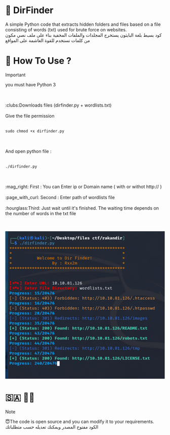 # :rocket: DirFinder
A simple Python code that extracts hidden folders and files based on a file consisting of words (txt) used for brute force on websites.<br >
كود بسيط بلغة البايثون يستخرج المجلدات والملفات المخفية بناء على ملف نصي مكون من كلمات تستخدم للقوة الغاشمة على المواقع
# :space_invader: How To Use ?

> [!IMPORTANT]
> you must have Python 3

<br >
<br >
:clubs:Downloads files (dirfinder.py + wordlists.txt)
<br >
<br >
Give the file permission 
<br >
<br >

```
sudo chmod +x dirfinder.py
```

<br >
<br >
And open python file :
<br >
<br >

```
./dirfinder.py
```

<br >
<br >
:mag_right: First : You can Enter ip or Domain name ( with or withot http:// )
<br >
<br >
:page_with_curl:	Second : Enter path of wordlists file 
<br >
<br >
:hourglass:Third: Just wait until it's finished. The waiting time depends on the number of words in the txt file
<br >
<br >
<br >

![Screenshot](https://github.com/rxx2m/DirFinder/blob/main/DirFinder.png)


# :saudi_arabia: :pirate_flag:
> [!NOTE]
> :innocent:The code is open source and you can modify it to your requirements.<br >
>الكود مفتوح المصدر ويمكنك تعديله حسب متطلباتك

